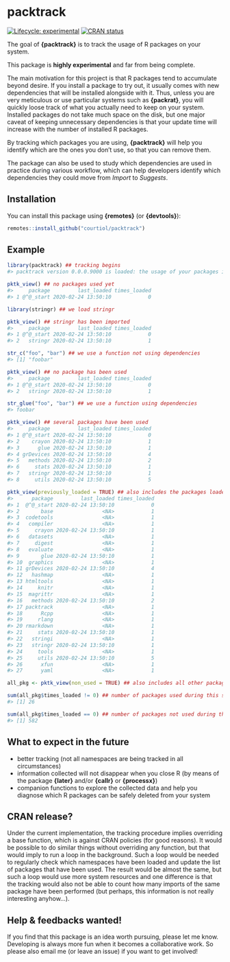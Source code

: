 
<!-- README.md is generated from README.Rmd. Please edit that file -->

# packtrack

<!-- badges: start -->

[![Lifecycle:
experimental](https://img.shields.io/badge/lifecycle-experimental-orange.svg)](https://www.tidyverse.org/lifecycle/#experimental)
[![CRAN
status](https://www.r-pkg.org/badges/version/packtrack)](https://CRAN.R-project.org/package=packtrack)
<!-- badges: end -->

The goal of **{packtrack}** is to track the usage of R packages on your
system.

This package is **highly experimental** and far from being complete.

The main motivation for this project is that R packages tend to
accumulate beyond desire. If you install a package to try out, it
usually comes with new dependencies that will be installed alongside
with it. Thus, unless you are very meticulous or use particular systems
such as **{packrat}**, you will quickly loose track of what you actually
need to keep on your system. Installed packages do not take much space
on the disk, but one major caveat of keeping unnecessary dependencies is
that your update time will increase with the number of installed R
packages.

By tracking which packages you are using, **{packtrack}** will help you
identify which are the ones you don’t use, so that you can remove them.

The package can also be used to study which dependencies are used in
practice during various workflow, which can help developers identify
which dependencies they could move from *Import* to *Suggests*.

## Installation

You can install this package using **{remotes}** (or **{devtools}**):

``` r
remotes::install_github("courtiol/packtrack")
```

## Example

``` r
library(packtrack) ## tracking begins
#> packtrack version 0.0.0.9000 is loaded: the usage of your packages is being tracked (@^@)!

pktk_view() ## no packages used yet
#>     package         last_loaded times_loaded
#> 1 @^@_start 2020-02-24 13:50:10            0

library(stringr) ## we load stringr

pktk_view() ## stringr has been imported
#>     package         last_loaded times_loaded
#> 1 @^@_start 2020-02-24 13:50:10            0
#> 2   stringr 2020-02-24 13:50:10            1

str_c("foo", "bar") ## we use a function not using dependencies
#> [1] "foobar"

pktk_view() ## no package has been used
#>     package         last_loaded times_loaded
#> 1 @^@_start 2020-02-24 13:50:10            0
#> 2   stringr 2020-02-24 13:50:10            1

str_glue("foo", "bar") ## we use a function using dependencies
#> foobar

pktk_view() ## several packages have been used
#>     package         last_loaded times_loaded
#> 1 @^@_start 2020-02-24 13:50:10            0
#> 2    crayon 2020-02-24 13:50:10            1
#> 3      glue 2020-02-24 13:50:10            1
#> 4 grDevices 2020-02-24 13:50:10            4
#> 5   methods 2020-02-24 13:50:10            2
#> 6     stats 2020-02-24 13:50:10            1
#> 7   stringr 2020-02-24 13:50:10            1
#> 8     utils 2020-02-24 13:50:10            5

pktk_view(previously_loaded = TRUE) ## also includes the packages loaded before tracking
#>      package         last_loaded times_loaded
#> 1  @^@_start 2020-02-24 13:50:10            0
#> 2       base                <NA>            1
#> 3  codetools                <NA>            1
#> 4   compiler                <NA>            1
#> 5     crayon 2020-02-24 13:50:10            1
#> 6   datasets                <NA>            1
#> 7     digest                <NA>            1
#> 8   evaluate                <NA>            1
#> 9       glue 2020-02-24 13:50:10            1
#> 10  graphics                <NA>            1
#> 11 grDevices 2020-02-24 13:50:10            4
#> 12   hashmap                <NA>            1
#> 13 htmltools                <NA>            1
#> 14     knitr                <NA>            1
#> 15  magrittr                <NA>            1
#> 16   methods 2020-02-24 13:50:10            2
#> 17 packtrack                <NA>            1
#> 18      Rcpp                <NA>            1
#> 19     rlang                <NA>            1
#> 20 rmarkdown                <NA>            1
#> 21     stats 2020-02-24 13:50:10            1
#> 22   stringi                <NA>            1
#> 23   stringr 2020-02-24 13:50:10            1
#> 24     tools                <NA>            1
#> 25     utils 2020-02-24 13:50:10            5
#> 26      xfun                <NA>            1
#> 27      yaml                <NA>            1

all_pkg <- pktk_view(non_used = TRUE) ## also includes all other packages installed on the system

sum(all_pkg$times_loaded != 0) ## number of packages used during this session
#> [1] 26

sum(all_pkg$times_loaded == 0) ## number of packages not used during this session
#> [1] 582
```

## What to expect in the future

  - better tracking (not all namespaces are being tracked in all
    circumstances)
  - information collected will not disappear when you close R (by means
    of the package **{later}** and/or **{callr}** or **{processx}**)
  - companion functions to explore the collected data and help you
    diagnose which R packages can be safely deleted from your system

## CRAN release?

Under the current implementation, the tracking procedure implies
overriding a base function, which is against CRAN policies (for good
reasons). It would be possible to do similar things without overriding
any function, but that would imply to run a loop in the background. Such
a loop would be needed to regularly check which namespaces have been
loaded and update the list of packages that have been used. The result
would be almost the same, but such a loop would use more system
resources and one difference is that the tracking would also not be able
to count how many imports of the same package have been performed (but
perhaps, this information is not really interesting anyhow…).

## Help & feedbacks wanted\!

If you find that this package is an idea worth pursuing, please let me
know. Developing is always more fun when it becomes a collaborative
work. So please also email me (or leave an issue) if you want to get
involved\!
